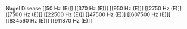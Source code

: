 Nagel Disease
[[50 Hz (E)]]
[[370 Hz (E)]]
[[950 Hz (E)]]
[[2750 Hz (E)]]
[[7500 Hz (E)]]
[[22500 Hz (E)]]
[[47500 Hz (E)]]
[[607500 Hz (E)]]
[[834560 Hz (E)]]
[[911870 Hz (E)]]